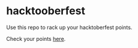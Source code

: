 # hacktooberfest

Use this repo to rack up your hacktoberfest points.

Check your points [here](https://hacktoberfestchecker.herokuapp.com/).
